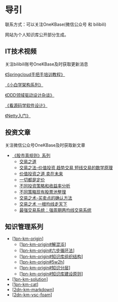 
# 导引

联系方式：可以关注OneKBase(微信公众号 和 bilibili)

网站为个人知识库公开部分生成。

## IT技术视频

关注bilibili账号OneKBase及时获取更新消息

[《Springcloud手把手培训教程》](https://space.bilibili.com/505668382/channel/collectiondetail?sid=912428)

[《小白学架构系列》](https://space.bilibili.com/505668382/channel/collectiondetail?sid=1533932)

[《DDD领域驱动设计杂谈》](https://space.bilibili.com/505668382/channel/collectiondetail?sid=1748818)

[《看源码学软件设计》](https://space.bilibili.com/505668382/channel/collectiondetail?sid=1769041)

[《Netty入门》](https://space.bilibili.com/505668382/channel/collectiondetail?sid=1685254)

## 投资文章

关注微信公众号OneKBase及时获取新文章

- [《股市真规则》系列](https://mp.weixin.qq.com/mp/appmsgalbum?__biz=MzIzNTEwNDM5Mg==&action=getalbum&album_id=2928826699511857155#wechat_redirect)
  - [交易之道](https://mp.weixin.qq.com/s/x0k2K_ykMSWIzAqVqEJaJA)
  - [交易之法-价值投资 趋势交易 短线交易的数学原理](https://mp.weixin.qq.com/s/eMRB4g-XyYDlrGGADhkABg)
  - [价值投资之道 卖在未来](https://mp.weixin.qq.com/s/pZQE6NihPAXxwJvplXJ7-w)
  - [一切都是定价](https://mp.weixin.qq.com/s/Ajkx7dhyiWt0jQ8RLZsYIQ)
  - [不同投资策略和收益率分析](https://mp.weixin.qq.com/s/e6bNlEEOU-DGR2qufihWUA)
  - [不同策略现有股票池整理](https://mp.weixin.qq.com/s/SJrsZ7msCHuUh9OX6WjSWQ)
  - [交易之术-买卖点的确认方法](https://mp.weixin.qq.com/s/Kbyg3OYqMPJRnD4-l1y8qQ)
  - [交易之术 一根均线走天下](https://mp.weixin.qq.com/s/pwwlMYNA6LjJPYXV-KF3GQ)
  - [最强交易系统：强周期两均线交易系统](https://mp.weixin.qq.com/s/C6VFIakM6tmREmE9kCnDrw)

## 知识管理系列

- [[1pn-km-origin]]
  - [[1pn-km-origin#解混沌]]
  - [[1pn-km-origin#六步循环法]]
  - [[1pn-km-origin#知识库组织结构]]
  - [[1pn-km-origin#5w2h]]
  - [[1pn-km-origin#知识分层]]
  - [[1pn-km-origin#知识库建设原则]]
- [[1pn-km-solution]]
- [[1pn-km-cat]]
- [[2dn-km-markdown]]
- [[2dn-km-vsc-foam]] 




[//begin]: # "Autogenerated link references for markdown compatibility"
[1pn-km-origin]: kb-km/1pn-km-origin.md "知识库原初理论"
[1pn-km-origin#解混沌]: kb-km/1pn-km-origin.md "知识库原初理论"
[1pn-km-origin#六步循环法]: kb-km/1pn-km-origin.md "知识库原初理论"
[1pn-km-origin#知识库组织结构]: kb-km/1pn-km-origin.md "知识库原初理论"
[1pn-km-origin#5w2h]: kb-km/1pn-km-origin.md "知识库原初理论"
[1pn-km-origin#知识分层]: kb-km/1pn-km-origin.md "知识库原初理论"
[1pn-km-origin#知识库建设原则]: kb-km/1pn-km-origin.md "知识库原初理论"
[1pn-km-solution]: kb-km/1pn-km-solution.md "知识库落地方案"
[1pn-km-cat]: kb-km/1pn-km-cat.md "知识库标签属性分类"
[2dn-km-markdown]: kb-km/2dn-km-markdown.md "markdown基础"
[2dn-km-vsc-foam]: kb-km/2dn-km-vsc-foam.md "Foam使用说明"
[//end]: # "Autogenerated link references"